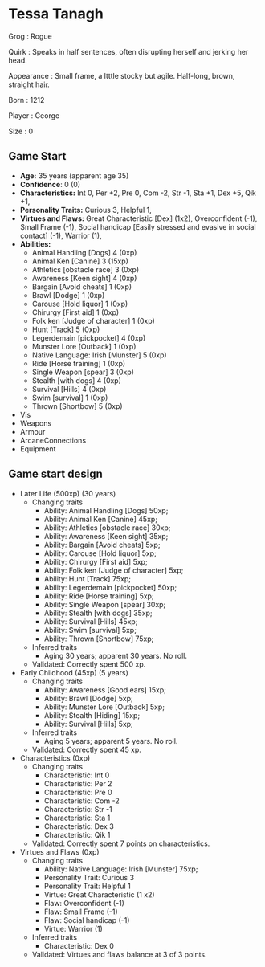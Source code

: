 # Tessa Tanagh

Grog
: Rogue

Quirk
: Speaks in half sentences, often disrupting herself and jerking her head.

Appearance
: Small frame, a ltttle stocky but agile.  Half-long, brown, straight hair.

Born
: 1212

Player
: George

Size
: 0

## Game Start

+ **Age:** 35 years (apparent age 35)
+ **Confidence**: 0 (0)
+ **Characteristics:** 
Int 0, 
Per +2, 
Pre 0, 
Com -2, 
Str -1, 
Sta +1, 
Dex +5, 
Qik +1, 
+ **Personality Traits:** 
Curious 3, 
Helpful 1, 
+ **Virtues and Flaws:** 
Great Characteristic [Dex] (1x2), 
Overconfident (-1), 
Small Frame (-1), 
Social handicap [Easily stressed and evasive in social contact] (-1), 
Warrior (1), 
+ **Abilities:**
    + Animal Handling [Dogs] 4 (0xp)
    + Animal Ken [Canine] 3 (15xp)
    + Athletics [obstacle race] 3 (0xp)
    + Awareness [Keen sight] 4 (0xp)
    + Bargain [Avoid cheats] 1 (0xp)
    + Brawl [Dodge] 1 (0xp)
    + Carouse [Hold liquor] 1 (0xp)
    + Chirurgy [First aid] 1 (0xp)
    + Folk ken [Judge of character] 1 (0xp)
    + Hunt [Track] 5 (0xp)
    + Legerdemain [pickpocket] 4 (0xp)
    + Munster Lore [Outback] 1 (0xp)
    + Native Language: Irish [Munster] 5 (0xp)
    + Ride [Horse training] 1 (0xp)
    + Single Weapon [spear] 3 (0xp)
    + Stealth [with dogs] 4 (0xp)
    + Survival [Hills] 4 (0xp)
    + Swim [survival] 1 (0xp)
    + Thrown [Shortbow] 5 (0xp)
+ Vis
+ Weapons
+ Armour
+ ArcaneConnections
+ Equipment


## Game start design

+ Later Life (500xp) (30 years)
    + Changing traits
        + Ability: Animal Handling [Dogs] 50xp; 
        + Ability: Animal Ken [Canine] 45xp; 
        + Ability: Athletics [obstacle race] 30xp; 
        + Ability: Awareness [Keen sight] 35xp; 
        + Ability: Bargain [Avoid cheats] 5xp; 
        + Ability: Carouse [Hold liquor] 5xp; 
        + Ability: Chirurgy [First aid] 5xp; 
        + Ability: Folk ken [Judge of character] 5xp; 
        + Ability: Hunt [Track] 75xp; 
        + Ability: Legerdemain [pickpocket] 50xp; 
        + Ability: Ride [Horse training] 5xp; 
        + Ability: Single Weapon [spear] 30xp; 
        + Ability: Stealth [with dogs] 35xp; 
        + Ability: Survival [Hills] 45xp; 
        + Ability: Swim [survival] 5xp; 
        + Ability: Thrown [Shortbow] 75xp; 
    + Inferred traits
        + Aging 30 years; apparent 30 years. No roll. 
    + Validated: Correctly spent 500 xp.
+ Early Childhood (45xp) (5 years)
    + Changing traits
        + Ability: Awareness [Good ears] 15xp; 
        + Ability: Brawl [Dodge] 5xp; 
        + Ability: Munster Lore [Outback] 5xp; 
        + Ability: Stealth [Hiding] 15xp; 
        + Ability: Survival [Hills] 5xp; 
    + Inferred traits
        + Aging 5 years; apparent 5 years. No roll. 
    + Validated: Correctly spent 45 xp.
+ Characteristics (0xp)
    + Changing traits
        + Characteristic: Int 0
        + Characteristic: Per 2
        + Characteristic: Pre 0
        + Characteristic: Com -2
        + Characteristic: Str -1
        + Characteristic: Sta 1
        + Characteristic: Dex 3
        + Characteristic: Qik 1
    + Validated: Correctly spent 7 points on characteristics.
+ Virtues and Flaws (0xp)
    + Changing traits
        + Ability: Native Language: Irish [Munster] 75xp; 
        + Personality Trait: Curious 3
        + Personality Trait: Helpful 1
        + Virtue: Great Characteristic (1 x2)
        + Flaw: Overconfident (-1)
        + Flaw: Small Frame (-1)
        + Flaw: Social handicap (-1)
        + Virtue: Warrior (1)
    + Inferred traits
        + Characteristic: Dex 0
    + Validated: Virtues and flaws balance at 3 of 3 points.

